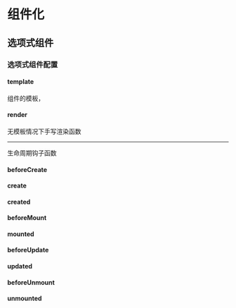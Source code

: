 # 组件化

## 选项式组件

### 选项式组件配置

#### template

组件的模板，

#### render

无模板情况下手写渲染函数


--- 
生命周期钩子函数
#### beforeCreate
#### create 
#### created
#### beforeMount
#### mounted
#### beforeUpdate
#### updated
#### beforeUnmount
#### unmounted

